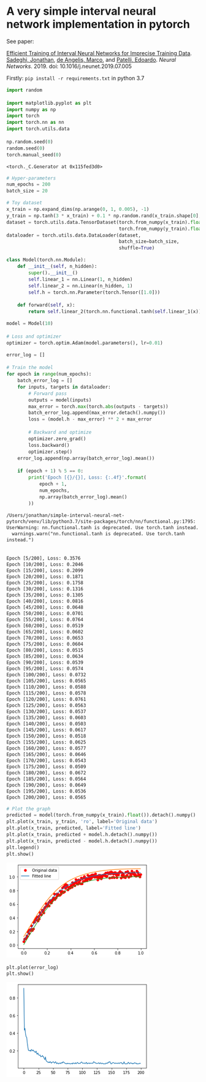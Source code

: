 # A very simple interval neural network implementation in pytorch

See paper:

[Efficient Training of Interval Neural Networks for Imprecise Training Data](https://doi.org/10.1016/j.neunet.2019.07.005). [Sadeghi, Jonathan](JCSadeghi.github.io), [de Angelis, Marco](https://www.liverpool.ac.uk/risk-and-uncertainty/staff/marcodeangelis/), and [Patelli, Edoardo](https://www.liverpool.ac.uk/engineering/staff/edoardo-patelli/). *Neural Networks*. 2019. doi: 10.1016/j.neunet.2019.07.005


Firstly:
`pip install -r requirements.txt` in python 3.7


```python
import random

import matplotlib.pyplot as plt
import numpy as np
import torch
import torch.nn as nn
import torch.utils.data

np.random.seed(0)
random.seed(0)
torch.manual_seed(0)
```




    <torch._C.Generator at 0x115fed3d0>




```python
# Hyper-parameters
num_epochs = 200
batch_size = 20
```


```python
# Toy dataset
x_train = np.expand_dims(np.arange(0, 1, 0.005), -1)
y_train = np.tanh(3 * x_train) + 0.1 * np.random.rand(x_train.shape[0], 1)
dataset = torch.utils.data.TensorDataset(torch.from_numpy(x_train).float(),
                                         torch.from_numpy(y_train).float())
dataloader = torch.utils.data.DataLoader(dataset,
                                         batch_size=batch_size,
                                         shuffle=True)
```


```python
class Model(torch.nn.Module):
    def __init__(self, n_hidden):
        super().__init__()
        self.linear_1 = nn.Linear(1, n_hidden)
        self.linear_2 = nn.Linear(n_hidden, 1)
        self.h = torch.nn.Parameter(torch.Tensor([1.0]))

    def forward(self, x):
        return self.linear_2(torch.nn.functional.tanh(self.linear_1(x)))
```


```python
model = Model(10)

# Loss and optimizer
optimizer = torch.optim.Adam(model.parameters(), lr=0.01)
```


```python
error_log = []

# Train the model
for epoch in range(num_epochs):
    batch_error_log = []
    for inputs, targets in dataloader:
        # Forward pass
        outputs = model(inputs)
        max_error = torch.max(torch.abs(outputs - targets))
        batch_error_log.append(max_error.detach().numpy())
        loss = (model.h - max_error) ** 2 + max_error

        # Backward and optimize
        optimizer.zero_grad()
        loss.backward()
        optimizer.step()
    error_log.append(np.array(batch_error_log).mean())

    if (epoch + 1) % 5 == 0:
        print('Epoch [{}/{}], Loss: {:.4f}'.format(
            epoch + 1,
            num_epochs,
            np.array(batch_error_log).mean()
        ))

```

    /Users/jonathan/simple-interval-neural-net-pytorch/venv/lib/python3.7/site-packages/torch/nn/functional.py:1795: UserWarning: nn.functional.tanh is deprecated. Use torch.tanh instead.
      warnings.warn("nn.functional.tanh is deprecated. Use torch.tanh instead.")


    Epoch [5/200], Loss: 0.3576
    Epoch [10/200], Loss: 0.2046
    Epoch [15/200], Loss: 0.2099
    Epoch [20/200], Loss: 0.1871
    Epoch [25/200], Loss: 0.1758
    Epoch [30/200], Loss: 0.1316
    Epoch [35/200], Loss: 0.1305
    Epoch [40/200], Loss: 0.0816
    Epoch [45/200], Loss: 0.0648
    Epoch [50/200], Loss: 0.0701
    Epoch [55/200], Loss: 0.0764
    Epoch [60/200], Loss: 0.0519
    Epoch [65/200], Loss: 0.0602
    Epoch [70/200], Loss: 0.0653
    Epoch [75/200], Loss: 0.0604
    Epoch [80/200], Loss: 0.0515
    Epoch [85/200], Loss: 0.0634
    Epoch [90/200], Loss: 0.0539
    Epoch [95/200], Loss: 0.0574
    Epoch [100/200], Loss: 0.0732
    Epoch [105/200], Loss: 0.0565
    Epoch [110/200], Loss: 0.0588
    Epoch [115/200], Loss: 0.0578
    Epoch [120/200], Loss: 0.0761
    Epoch [125/200], Loss: 0.0563
    Epoch [130/200], Loss: 0.0537
    Epoch [135/200], Loss: 0.0603
    Epoch [140/200], Loss: 0.0503
    Epoch [145/200], Loss: 0.0617
    Epoch [150/200], Loss: 0.0518
    Epoch [155/200], Loss: 0.0625
    Epoch [160/200], Loss: 0.0577
    Epoch [165/200], Loss: 0.0646
    Epoch [170/200], Loss: 0.0543
    Epoch [175/200], Loss: 0.0509
    Epoch [180/200], Loss: 0.0672
    Epoch [185/200], Loss: 0.0564
    Epoch [190/200], Loss: 0.0649
    Epoch [195/200], Loss: 0.0536
    Epoch [200/200], Loss: 0.0565



```python
# Plot the graph
predicted = model(torch.from_numpy(x_train).float()).detach().numpy()
plt.plot(x_train, y_train, 'ro', label='Original data')
plt.plot(x_train, predicted, label='Fitted line')
plt.plot(x_train, predicted + model.h.detach().numpy())
plt.plot(x_train, predicted - model.h.detach().numpy())
plt.legend()
plt.show()
```


    
![png](main_files/main_8_0.png)
    



```python
plt.plot(error_log)
plt.show()
```


    
![png](main_files/main_9_0.png)
    


